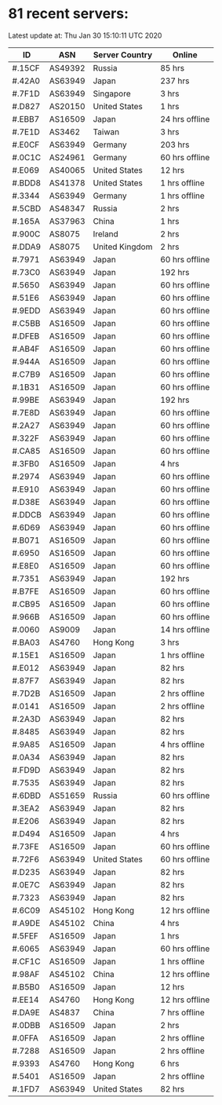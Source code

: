 # 81 recent servers:

Latest update at: Thu Jan 30 15:10:11 UTC 2020

| ID | ASN | Server Country | Online |
| -- | --- | -------------- | ------ |
| #.15CF | AS49392 | Russia | 85 hrs |
| #.42A0 | AS63949 | Japan | 237 hrs |
| #.7F1D | AS63949 | Singapore | 3 hrs |
| #.D827 | AS20150 | United States | 1 hrs |
| #.EBB7 | AS16509 | Japan | 24 hrs offline |
| #.7E1D | AS3462 | Taiwan | 3 hrs |
| #.E0CF | AS63949 | Germany | 203 hrs |
| #.0C1C | AS24961 | Germany | 60 hrs offline |
| #.E069 | AS40065 | United States | 12 hrs |
| #.BDD8 | AS41378 | United States | 1 hrs offline |
| #.3344 | AS63949 | Germany | 1 hrs offline |
| #.5CBD | AS48347 | Russia | 2 hrs |
| #.165A | AS37963 | China | 1 hrs |
| #.900C | AS8075 | Ireland | 2 hrs |
| #.DDA9 | AS8075 | United Kingdom | 2 hrs |
| #.7971 | AS63949 | Japan | 60 hrs offline |
| #.73C0 | AS63949 | Japan | 192 hrs |
| #.5650 | AS63949 | Japan | 60 hrs offline |
| #.51E6 | AS63949 | Japan | 60 hrs offline |
| #.9EDD | AS63949 | Japan | 60 hrs offline |
| #.C5BB | AS16509 | Japan | 60 hrs offline |
| #.DFEB | AS16509 | Japan | 60 hrs offline |
| #.AB4F | AS16509 | Japan | 60 hrs offline |
| #.944A | AS16509 | Japan | 60 hrs offline |
| #.C7B9 | AS16509 | Japan | 60 hrs offline |
| #.1B31 | AS16509 | Japan | 60 hrs offline |
| #.99BE | AS63949 | Japan | 192 hrs |
| #.7E8D | AS63949 | Japan | 60 hrs offline |
| #.2A27 | AS63949 | Japan | 60 hrs offline |
| #.322F | AS63949 | Japan | 60 hrs offline |
| #.CA85 | AS16509 | Japan | 60 hrs offline |
| #.3FB0 | AS16509 | Japan | 4 hrs |
| #.2974 | AS63949 | Japan | 60 hrs offline |
| #.E910 | AS63949 | Japan | 60 hrs offline |
| #.D38E | AS63949 | Japan | 60 hrs offline |
| #.DDCB | AS63949 | Japan | 60 hrs offline |
| #.6D69 | AS63949 | Japan | 60 hrs offline |
| #.B071 | AS16509 | Japan | 60 hrs offline |
| #.6950 | AS16509 | Japan | 60 hrs offline |
| #.E8E0 | AS16509 | Japan | 60 hrs offline |
| #.7351 | AS63949 | Japan | 192 hrs |
| #.B7FE | AS16509 | Japan | 60 hrs offline |
| #.CB95 | AS16509 | Japan | 60 hrs offline |
| #.966B | AS16509 | Japan | 60 hrs offline |
| #.0060 | AS9009 | Japan | 14 hrs offline |
| #.BA03 | AS4760 | Hong Kong | 3 hrs |
| #.15E1 | AS16509 | Japan | 1 hrs offline |
| #.E012 | AS63949 | Japan | 82 hrs |
| #.87F7 | AS63949 | Japan | 82 hrs |
| #.7D2B | AS16509 | Japan | 2 hrs offline |
| #.0141 | AS16509 | Japan | 2 hrs offline |
| #.2A3D | AS63949 | Japan | 82 hrs |
| #.8485 | AS63949 | Japan | 82 hrs |
| #.9A85 | AS16509 | Japan | 4 hrs offline |
| #.0A34 | AS63949 | Japan | 82 hrs |
| #.FD9D | AS63949 | Japan | 82 hrs |
| #.7535 | AS63949 | Japan | 82 hrs |
| #.6DBD | AS51659 | Russia | 60 hrs offline |
| #.3EA2 | AS63949 | Japan | 82 hrs |
| #.E206 | AS63949 | Japan | 82 hrs |
| #.D494 | AS16509 | Japan | 4 hrs |
| #.73FE | AS16509 | Japan | 60 hrs offline |
| #.72F6 | AS63949 | United States | 60 hrs offline |
| #.D235 | AS63949 | Japan | 82 hrs |
| #.0E7C | AS63949 | Japan | 82 hrs |
| #.7323 | AS63949 | Japan | 82 hrs |
| #.6C09 | AS45102 | Hong Kong | 12 hrs offline |
| #.A9DE | AS45102 | China | 4 hrs |
| #.5FEF | AS16509 | Japan | 1 hrs |
| #.6065 | AS63949 | Japan | 60 hrs offline |
| #.CF1C | AS16509 | Japan | 1 hrs offline |
| #.98AF | AS45102 | China | 12 hrs offline |
| #.B5B0 | AS16509 | Japan | 12 hrs |
| #.EE14 | AS4760 | Hong Kong | 12 hrs offline |
| #.DA9E | AS4837 | China | 7 hrs offline |
| #.0DBB | AS16509 | Japan | 2 hrs |
| #.0FFA | AS16509 | Japan | 2 hrs offline |
| #.7288 | AS16509 | Japan | 2 hrs offline |
| #.9393 | AS4760 | Hong Kong | 6 hrs |
| #.5401 | AS16509 | Japan | 2 hrs offline |
| #.1FD7 | AS63949 | United States | 82 hrs |

